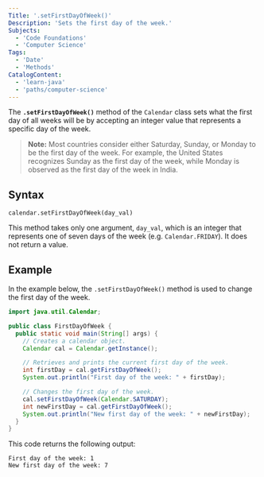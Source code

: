 ```yaml
---
Title: '.setFirstDayOfWeek()'
Description: 'Sets the first day of the week.'
Subjects:
  - 'Code Foundations'
  - 'Computer Science'
Tags:
  - 'Date'
  - 'Methods'
CatalogContent:
  - 'learn-java'
  - 'paths/computer-science'
---
```


The **`.setFirstDayOfWeek()`** method of the `Calendar` class sets what the first day of all weeks will be by accepting an integer value that represents a specific day of the week.

> **Note:** Most countries consider either Saturday, Sunday, or Monday to be the first day of the week. For example, the United States recognizes Sunday as the first day of the week, while Monday is observed as the first day of the week in India.

## Syntax

```pseudo
calendar.setFirstDayOfWeek(day_val)
```

This method takes only one argument, `day_val`, which is an integer that represents one of seven days of the week (e.g. `Calendar.FRIDAY`). It does not return a value.

## Example

In the example below, the `.setFirstDayOfWeek()` method is used to change the first day of the week.

```java
import java.util.Calendar;

public class FirstDayOfWeek {
  public static void main(String[] args) {
    // Creates a calendar object.
    Calendar cal = Calendar.getInstance();

    // Retrieves and prints the current first day of the week.
    int firstDay = cal.getFirstDayOfWeek();
    System.out.println("First day of the week: " + firstDay);

    // Changes the first day of the week.
    cal.setFirstDayOfWeek(Calendar.SATURDAY);
    int newFirstDay = cal.getFirstDayOfWeek();
    System.out.println("New first day of the week: " + newFirstDay);
  }
}
```

This code returns the following output:

```shell
First day of the week: 1
New first day of the week: 7
```
